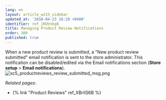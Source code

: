 ```yaml
---
lang: en
layout: article_with_sidebar
updated_at: '2018-04-23 16:28 +0400'
identifier: ref_1KUVvkg8
title: Managing Product Review Notifications
order: 300
published: true
---
```

When a new product review is submitted, a "New product review submitted" email notification is sent to the store administrator. This notification can be disabled/edited via the Email notifications section (**Store setup** > **Email notifications**).
   ![xc5_productreviews_review_submitted_msg.png]({{site.baseurl}}/attachments/ref_XBriIS6B/xc5_productreviews_review_submitted_msg.png)

_Related pages:_

   * {% link "Product Reviews" ref_XBriIS6B %}
